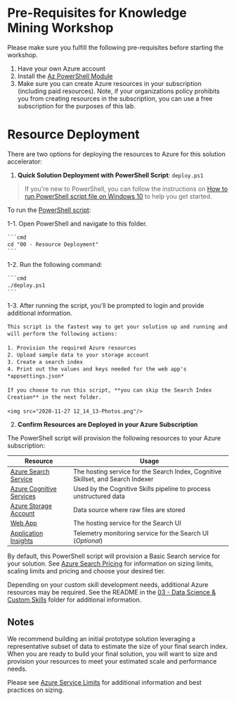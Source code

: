 
# Pre-Requisites for Knowledge Mining Workshop
Please make sure you fulfill the following pre-requisites before starting the workshop.

1. Have your own Azure account
2. Install the [Az PowerShell Module](https://docs.microsoft.com/powershell/azure/install-az-ps)
3. Make sure you can create Azure resources in your subscription (including paid resources).
Note, if your organizations policy prohibits you from creating resources in the subscription, you can use a free subscription for the purposes of this lab.


# Resource Deployment

There are two options for deploying the resources to Azure for this solution accelerator:

1. **Quick Solution Deployment with PowerShell Script**: `deploy.ps1`

> If you're new to PowerShell, you can follow the instructions on [How to run PowerShell script file on Windows 10](https://www.windowscentral.com/how-create-and-run-your-first-powershell-script-file-windows-10) to help you get started.


To run the [PowerShell script](./deploy.ps1):

1-1. Open PowerShell and navigate to this folder.

    ```cmd
    cd "00 - Resource Deployment"
    ```

1-2. Run the following command:

    ```cmd
    ./deploy.ps1
    ```
1-3. After running the script, you'll be prompted to login and provide additional information.

    This script is the fastest way to get your solution up and running and will perform the following actions:

    1. Provision the required Azure resources
    2. Upload sample data to your storage account
    3. Create a search index
    4. Print out the values and keys needed for the web app's *appsettings.json*

    If you choose to run this script, **you can skip the Search Index Creation** in the next folder.

    <img src="2020-11-27 12_14_13-Photos.png"/>

2. **Confirm Resources are Deployed in your Azure Subscription**

The PowerShell script will provision the following resources to your Azure subscription:

| Resource              | Usage                                                                                     |
|-----------------------|-------------------------------------------------------------------------------------------|
| [Azure Search Service](https://azure.microsoft.com/en-us/services/search/)  | The hosting service for the Search Index, Cognitive Skillset, and Search Indexer          |
| [Azure Cognitive Services](https://docs.microsoft.com/en-us/azure/search/cognitive-search-attach-cognitive-services)	| Used by the Cognitive Skills pipeline to process unstructured data	|
|[Azure Storage Account](https://azure.microsoft.com/en-us/services/storage/?v=18.24) | Data source where raw files are stored                                                     |
| [Web App](https://azure.microsoft.com/en-us/services/app-service/web/)               | The hosting service for the Search UI                                                     |
| [Application Insights](https://azure.microsoft.com/en-us/services/monitor/)  | Telemetry monitoring service for the Search UI (*Optional*)									|

By default, this PowerShell script will provision a Basic Search service for your solution. See [Azure Search Pricing](https://azure.microsoft.com/en-us/pricing/details/search/) for information on sizing limits, scaling limits and pricing and choose your desired tier. 

Depending on your custom skill development needs, additional Azure resources may be required.  See the README in the [03 - Data Science & Custom Skills](../03%20-%20Data%20Science%20and%20Custom%20Skills/README.md) folder for additional information.

## Notes

We recommend building an initial prototype solution leveraging a representative subset of data to estimate the size of your final search index.  When you are ready to build your final solution, you will want to size and provision your resources to meet your estimated scale and performance needs.

Please see [Azure Service Limits](https://docs.microsoft.com/en-us/azure/search/search-limits-quotas-capacity) for additional information and best practices on sizing.
